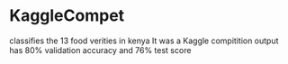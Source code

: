 # KaggleCompet

classifies the 13 food verities in kenya
It was a Kaggle compitition 
output has 80% validation accuracy and 76% test score
